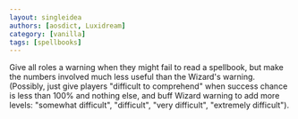 ```yaml
---
layout: singleidea
authors: [aosdict, Luxidream]
category: [vanilla]
tags: [spellbooks]
---
```

Give all roles a warning when they might fail to read a spellbook, but make the numbers involved much less useful than the Wizard's warning. (Possibly, just give players "difficult to comprehend" when success chance is less than 100% and nothing else, and buff Wizard warning to add more levels: "somewhat difficult", "difficult", "very difficult", "extremely difficult").

